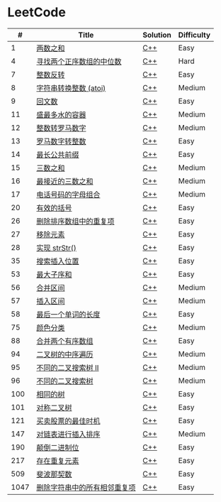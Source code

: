 
LeetCode
========

| # | Title | Solution | Difficulty |
|---| ----- | -------- | ---------- |
| 1 | [两数之和](https://leetcode-cn.com/problems/two-sum/) | [C++](https://github.com/zlf991008/leetcode/blob/main/src/1.%20%E4%B8%A4%E6%95%B0%E4%B9%8B%E5%92%8C.cpp) | Easy |
| 4 | [寻找两个正序数组的中位数](https://leetcode-cn.com/problems/median-of-two-sorted-arrays/) | [C++](https://github.com/zlf991008/leetcode/blob/main/src/4.%20%E5%AF%BB%E6%89%BE%E4%B8%A4%E4%B8%AA%E6%AD%A3%E5%BA%8F%E6%95%B0%E7%BB%84%E7%9A%84%E4%B8%AD%E4%BD%8D%E6%95%B0.cpp) | Hard |
| 7 | [整数反转](https://leetcode-cn.com/problems/reverse-integer/) | [C++](https://github.com/zlf991008/leetcode/blob/main/src/7.%20%E6%95%B4%E6%95%B0%E5%8F%8D%E8%BD%AC.cpp) | Easy |
| 8 | [字符串转换整数 (atoi)](https://leetcode-cn.com/problems/string-to-integer-atoi/) | [C++](https://github.com/zlf991008/leetcode/blob/main/src/8.%20%E5%AD%97%E7%AC%A6%E4%B8%B2%E8%BD%AC%E6%8D%A2%E6%95%B4%E6%95%B0%20(atoi).cpp) | Medium |
| 9 | [回文数](https://leetcode-cn.com/problems/palindrome-number/) | [C++](https://github.com/zlf991008/leetcode/blob/main/src/9.%20%E5%9B%9E%E6%96%87%E6%95%B0.cpp) | Easy |
| 11 | [盛最多水的容器](https://leetcode-cn.com/problems/container-with-most-water/) | [C++](https://github.com/zlf991008/leetcode/blob/main/src/11.%20%E7%9B%9B%E6%9C%80%E5%A4%9A%E6%B0%B4%E7%9A%84%E5%AE%B9%E5%99%A8.cpp) | Medium |
| 12 | [整数转罗马数字](https://leetcode-cn.com/problems/integer-to-roman/) | [C++](https://github.com/zlf991008/leetcode/blob/main/src/12.%20%E6%95%B4%E6%95%B0%E8%BD%AC%E7%BD%97%E9%A9%AC%E6%95%B0%E5%AD%97.cpp) | Medium |
| 13 | [罗马数字转整数](https://leetcode-cn.com/problems/roman-to-integer/) | [C++](https://github.com/zlf991008/leetcode/blob/main/src/13.%20%E7%BD%97%E9%A9%AC%E6%95%B0%E5%AD%97%E8%BD%AC%E6%95%B4%E6%95%B0.cpp) | Easy |
| 14 | [最长公共前缀](https://leetcode-cn.com/problems/longest-common-prefix/) | [C++](https://github.com/zlf991008/leetcode/blob/main/src/14.%20%E6%9C%80%E9%95%BF%E5%85%AC%E5%85%B1%E5%89%8D%E7%BC%80.cpp) | Easy |
| 15 | [三数之和](https://leetcode-cn.com/problems/3sum/) | [C++](https://github.com/zlf991008/leetcode/blob/main/src/15.%20%E4%B8%89%E6%95%B0%E4%B9%8B%E5%92%8C.cpp) | Medium |
| 16 | [最接近的三数之和](https://leetcode-cn.com/problems/3sum-closest/) | [C++](https://github.com/zlf991008/leetcode/blob/main/src/16.%20%E6%9C%80%E6%8E%A5%E8%BF%91%E7%9A%84%E4%B8%89%E6%95%B0%E4%B9%8B%E5%92%8C.cpp) | Medium |
| 17 | [电话号码的字母组合](https://leetcode-cn.com/problems/letter-combinations-of-a-phone-number/) | [C++](https://github.com/zlf991008/leetcode/blob/main/src/17.%20%E7%94%B5%E8%AF%9D%E5%8F%B7%E7%A0%81%E7%9A%84%E5%AD%97%E6%AF%8D%E7%BB%84%E5%90%88.cpp) | Medium |
| 20 | [有效的括号](https://leetcode-cn.com/problems/valid-parentheses/) | [C++](https://github.com/zlf991008/leetcode/blob/main/src/20.%20%E6%9C%89%E6%95%88%E7%9A%84%E6%8B%AC%E5%8F%B7.cpp) | Easy |
| 26 | [删除排序数组中的重复项](https://leetcode-cn.com/problems/remove-duplicates-from-sorted-array/) | [C++](https://github.com/zlf991008/leetcode/blob/main/src/26.%20%E5%88%A0%E9%99%A4%E6%8E%92%E5%BA%8F%E6%95%B0%E7%BB%84%E4%B8%AD%E7%9A%84%E9%87%8D%E5%A4%8D%E9%A1%B9.cpp) | Easy |
| 27 | [移除元素](https://leetcode-cn.com/problems/remove-element/) | [C++](https://github.com/zlf991008/leetcode/blob/main/src/27.%20%E7%A7%BB%E9%99%A4%E5%85%83%E7%B4%A0.cpp) | Easy |
| 28 | [实现 strStr()](https://leetcode-cn.com/problems/implement-strstr/) | [C++](https://github.com/zlf991008/leetcode/blob/main/src/28.%20%E5%AE%9E%E7%8E%B0%20strStr().cpp) | Easy |
| 35 | [搜索插入位置](https://leetcode-cn.com/problems/search-insert-position/) | [C++](https://github.com/zlf991008/leetcode/blob/main/src/35.%20%E6%90%9C%E7%B4%A2%E6%8F%92%E5%85%A5%E4%BD%8D%E7%BD%AE.cpp) | Easy |
| 53 | [最大子序和](https://leetcode-cn.com/problems/maximum-subarray/) | [C++](https://github.com/zlf991008/leetcode/blob/main/src/53.%20%E6%9C%80%E5%A4%A7%E5%AD%90%E5%BA%8F%E5%92%8C.cpp) | Easy |
| 56 | [合并区间](https://leetcode-cn.com/problems/merge-intervals/) | [C++](https://github.com/zlf991008/leetcode/blob/main/src/56.%20%E5%90%88%E5%B9%B6%E5%8C%BA%E9%97%B4.cpp) | Medium |
| 57 | [插入区间](https://leetcode-cn.com/problems/insert-interval/) | [C++](https://github.com/zlf991008/leetcode/blob/main/src/57.%20%E6%8F%92%E5%85%A5%E5%8C%BA%E9%97%B4.cpp) | Medium |
| 58 | [最后一个单词的长度](https://leetcode-cn.com/problems/length-of-last-word/) | [C++](https://github.com/zlf991008/leetcode/blob/main/src/58.%20%E6%9C%80%E5%90%8E%E4%B8%80%E4%B8%AA%E5%8D%95%E8%AF%8D%E7%9A%84%E9%95%BF%E5%BA%A6.cpp) | Easy |
| 75 | [颜色分类](https://leetcode-cn.com/problems/sort-colors/) | [C++](https://github.com/zlf991008/leetcode/blob/main/src/75.%20%E9%A2%9C%E8%89%B2%E5%88%86%E7%B1%BB.cpp) | Medium |
| 88 | [合并两个有序数组](https://leetcode-cn.com/problems/merge-sorted-array/) | [C++](https://github.com/zlf991008/leetcode/blob/main/src/88.%20%E5%90%88%E5%B9%B6%E4%B8%A4%E4%B8%AA%E6%9C%89%E5%BA%8F%E6%95%B0%E7%BB%84.cpp) | Easy |
| 94 | [二叉树的中序遍历](https://leetcode-cn.com/problems/binary-tree-inorder-traversal/) | [C++](https://github.com/zlf991008/leetcode/blob/main/src/94.%20%E4%BA%8C%E5%8F%89%E6%A0%91%E7%9A%84%E4%B8%AD%E5%BA%8F%E9%81%8D%E5%8E%86.cpp) | Medium |
| 95 | [不同的二叉搜索树 II](https://leetcode-cn.com/problems/unique-binary-search-trees-ii/) | [C++](https://github.com/zlf991008/leetcode/blob/main/src/95.%20%E4%B8%8D%E5%90%8C%E7%9A%84%E4%BA%8C%E5%8F%89%E6%90%9C%E7%B4%A2%E6%A0%91II.cpp) | Medium |
| 96 | [不同的二叉搜索树](https://leetcode-cn.com/problems/unique-binary-search-trees/) | [C++](https://github.com/zlf991008/leetcode/blob/main/src/96.%20%E4%B8%8D%E5%90%8C%E7%9A%84%E4%BA%8C%E5%8F%89%E6%90%9C%E7%B4%A2%E6%A0%91.cpp) | Medium |
| 100 | [相同的树](https://leetcode-cn.com/problems/same-tree/) | [C++](https://github.com/zlf991008/leetcode/blob/main/src/100.%20%E7%9B%B8%E5%90%8C%E7%9A%84%E6%A0%91.cpp) | Easy |
| 101 | [对称二叉树](https://leetcode-cn.com/problems/symmetric-tree/) | [C++](https://github.com/zlf991008/leetcode/blob/main/src/101.%20%E5%AF%B9%E7%A7%B0%E4%BA%8C%E5%8F%89%E6%A0%91.cpp) | Easy |
| 121 | [买卖股票的最佳时机](https://leetcode-cn.com/problems/best-time-to-buy-and-sell-stock/) | [C++](https://github.com/zlf991008/leetcode/blob/main/src/121.%20%E4%B9%B0%E5%8D%96%E8%82%A1%E7%A5%A8%E7%9A%84%E6%9C%80%E4%BD%B3%E6%97%B6%E6%9C%BA.cpp) | Easy |
| 147 | [对链表进行插入排序](https://leetcode-cn.com/problems/insertion-sort-list/) | [C++](https://github.com/zlf991008/leetcode/blob/main/src/147.%20%E5%AF%B9%E9%93%BE%E8%A1%A8%E8%BF%9B%E8%A1%8C%E6%8F%92%E5%85%A5%E6%8E%92%E5%BA%8F.cpp) | Medium |
| 190 | [颠倒二进制位](https://leetcode-cn.com/problems/reverse-bits/) | [C++](https://github.com/zlf991008/leetcode/blob/main/src/190.%20%E9%A2%A0%E5%80%92%E4%BA%8C%E8%BF%9B%E5%88%B6%E4%BD%8D.cpp) | Easy |
| 217 | [存在重复元素](https://leetcode-cn.com/problems/contains-duplicate/) | [C++](https://github.com/zlf991008/leetcode/blob/main/src/217.%20%E5%AD%98%E5%9C%A8%E9%87%8D%E5%A4%8D%E5%85%83%E7%B4%A0.cpp) | Easy |
| 509 | [斐波那契数](https://leetcode-cn.com/problems/fibonacci-number/) | [C++](https://github.com/zlf991008/leetcode/blob/main/src/509.%20%E6%96%90%E6%B3%A2%E9%82%A3%E5%A5%91%E6%95%B0.cpp) | Easy |
| 1047 | [删除字符串中的所有相邻重复项](https://leetcode-cn.com/problems/remove-all-adjacent-duplicates-in-string/) | [C++](https://github.com/zlf991008/leetcode/blob/main/src/1047.%20%E5%88%A0%E9%99%A4%E5%AD%97%E7%AC%A6%E4%B8%B2%E4%B8%AD%E7%9A%84%E6%89%80%E6%9C%89%E7%9B%B8%E9%82%BB%E9%87%8D%E5%A4%8D%E9%A1%B9.cpp) | Easy |



